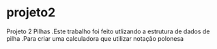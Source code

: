 # projeto2
Projeto 2 Pilhas  .Este trabalho foi feito utlizando a estrutura de dados de pilha .Para criar uma calculadora que utilizar notação polonesa 
